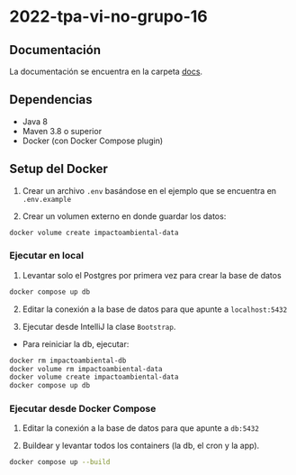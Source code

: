 # 2022-tpa-vi-no-grupo-16

## Documentación

La documentación se encuentra en la carpeta [docs](docs/README.md).

## Dependencias

- Java 8
- Maven 3.8 o superior
- Docker (con Docker Compose plugin)

## Setup del Docker

1. Crear un archivo `.env` basándose en el ejemplo que se encuentra en
   `.env.example`

2. Crear un volumen externo en donde guardar los datos:

```bash
docker volume create impactoambiental-data
```

### Ejecutar en local

1. Levantar solo el Postgres por primera vez para crear la base de datos

```bash
docker compose up db
```

2. Editar la conexión a la base de datos para que apunte a `localhost:5432`

3. Ejecutar desde IntelliJ la clase `Bootstrap`.

- Para reiniciar la db, ejecutar:

```sh
docker rm impactoambiental-db
docker volume rm impactoambiental-data
docker volume create impactoambiental-data
docker compose up db
```


### Ejecutar desde Docker Compose

1. Editar la conexión a la base de datos para que apunte a `db:5432`

2. Buildear y levantar todos los containers (la db, el cron y la app).

```bash
docker compose up --build
```
